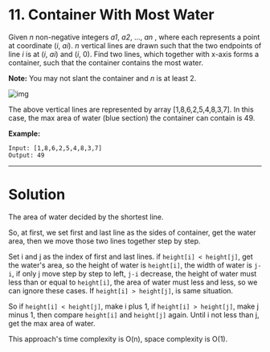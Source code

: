 # 11. Container With Most Water

Given *n* non-negative integers *a1*, *a2*, ..., *an* , where each represents a point at coordinate (*i*, *ai*). *n* vertical lines are drawn such that the two endpoints of line *i* is at (*i*, *ai*) and (*i*, 0). Find two lines, which together with x-axis forms a container, such that the container contains the most water.

**Note:** You may not slant the container and *n* is at least 2.

 

![img](https://s3-lc-upload.s3.amazonaws.com/uploads/2018/07/17/question_11.jpg)

The above vertical lines are represented by array [1,8,6,2,5,4,8,3,7]. In this case, the max area of water (blue section) the container can contain is 49.

 

**Example:**

```
Input: [1,8,6,2,5,4,8,3,7]
Output: 49
```
---
# Solution

The area of water decided by the shortest line.

So, at first, we set first and last line as the 
sides of container, get the water area, then we move 
those two lines together step by step.

Set i and j as the index of first and last lines.
if `height[i] < height[j]`, get the water's area, 
so the height of water is `height[i]`, the width 
of water is `j-i`, if only j move step by step to left, 
`j-i` decrease, the height of water must less than or equal to 
`height[i]`, the area of water must less and less, 
so we can ignore these cases. If `height[i] > height[j]`, 
is same situation.

So if `height[i] < height[j]`, make i plus 1, 
if `height[i] > height[j]`, make j minus 1, 
then compare `height[i]` and `height[j]` again.
Until i not less than j, get the max area of water.

This approach's time complexity is O(n), space complexity is O(1).
